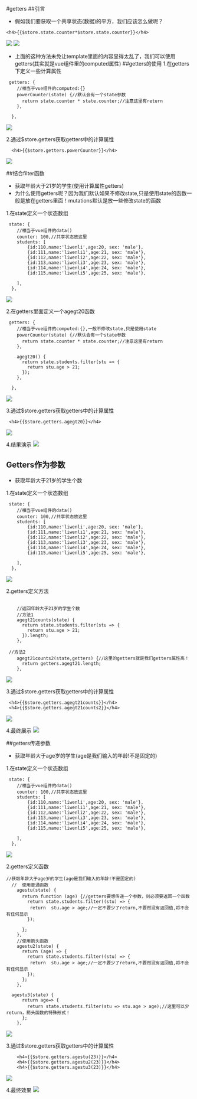  #getters
 ##引言
 * 假如我们要获取一个共享状态(数据)的平方，我们应该怎么做呢？
 ```vue
<h4>{{$store.state.counter*$store.state.counter}}</h4>
```
![](./assets/tutorials-1603539149245.png)
![](./assets/tutorials-1603539471387.png)

* 上面的这种方法未免让template里面的内容显得太乱了，我们可以使用getters(其实就是vue组件里的computed属性)
##getters的使用
1.在getters下定义一些计算属性
```vue
 getters: {
    //相当于vue组件的computed:{}
    powerCounter(state) {//默认会有一个state参数
      return state.counter * state.counter;//注意这里有return
    },

  },
```

![](./assets/tutorials-1603540049035.png)

2.通过$store.getters获取getters中的计算属性
```vue
  <h4>{{$store.getters.powerCounter}}</h4>
```
![](./assets/tutorials-1603540594708.png)

##结合filter函数
* 获取年龄大于21岁的学生(使用计算属性getters)
* 为什么使用getters呢？因为我们默认如果不修改state,只是使用state的函数一般是放在getters里面！mutations默认是放一些修改state的函数

1.在state定义一个状态数组

```vue
 state: {
    //相当于vue组件的data()
    counter: 100,//共享状态放这里
    students: [
        {id:110,name:'liwenli',age:20, sex: 'male'},
        {id:111,name:'liwenli1',age:21, sex: 'male'},
        {id:112,name:'liwenli2',age:22, sex: 'male'},
        {id:113,name:'liwenli3',age:23, sex: 'male'},
        {id:114,name:'liwenli4',age:24, sex: 'male'},
        {id:115,name:'liwenli5',age:25, sex: 'male'},
        
    ],
  },
```
![](./assets/tutorials-1603544178469.png)

2.在getters里面定义一个agegt20函数
```vue
 getters: {
    //相当于vue组件的computed:{},一般不修改state,只是使用state
    powerCounter(state) {//默认会有一个state参数
      return state.counter * state.counter;//注意这里有return
    },

    agegt20() {
      return state.students.filter(stu => {
        return stu.age > 21;
      });
    },
    
  },
```

![](./assets/tutorials-1603542598432.png)

3.通过$store.getters获取getters中的计算属性
```vue
 <h4>{{$store.getters.agegt20}}</h4>
```
![](./assets/tutorials-1603542521134.png)

4.结果演示
![](./assets/tutorials-1603542717321.png)





## Getters作为参数
* 获取年龄大于21岁的学生个数

1.在state定义一个状态数组

```vue
 state: {
    //相当于vue组件的data()
    counter: 100,//共享状态放这里
    students: [
        {id:110,name:'liwenli',age:20, sex: 'male'},
        {id:111,name:'liwenli1',age:21, sex: 'male'},
        {id:112,name:'liwenli2',age:22, sex: 'male'},
        {id:113,name:'liwenli3',age:23, sex: 'male'},
        {id:114,name:'liwenli4',age:24, sex: 'male'},
        {id:115,name:'liwenli5',age:25, sex: 'male'},
        
    ],
  },
```
![](./assets/tutorials-1603544167190.png)

2.getters定义方法
```vue

    //返回年龄大于21岁的学生个数
    //方法1
    agegt21counts(state) {
      return state.students.filter(stu => {
        return stu.age > 21;
      }).length;
    },

 //方法2
    agegt21counts2(state,getters) {//这里的getters就是我们getters属性高！
      return getters.agegt21.length;
    },

```
![](./assets/tutorials-1603543692189.png)

3.通过$store.getters获取getters中的计算属性
```vue
 <h4>{{$store.getters.agegt21counts}}</h4>
 <h4>{{$store.getters.agegt21counts2}}</h4>
```
![](./assets/tutorials-1603543845854.png)

4.最终展示
![](./assets/tutorials-1603543880671.png)


##getters传递参数
* 获取年龄大于age岁的学生(age是我们输入的年龄!不是固定的)

1.在state定义一个状态数组

```vue
 state: {
    //相当于vue组件的data()
    counter: 100,//共享状态放这里
    students: [
        {id:110,name:'liwenli',age:20, sex: 'male'},
        {id:111,name:'liwenli1',age:21, sex: 'male'},
        {id:112,name:'liwenli2',age:22, sex: 'male'},
        {id:113,name:'liwenli3',age:23, sex: 'male'},
        {id:114,name:'liwenli4',age:24, sex: 'male'},
        {id:115,name:'liwenli5',age:25, sex: 'male'},
        
    ],
  },
```
![](./assets/tutorials-1603544154799.png)

2.getters定义函数

```vue
//获取年龄大于age岁的学生(age是我们输入的年龄!不是固定的)
  //  使用普通函数
    agestu(state) {
      return function (age) {//getters要想传递一个参数，则必须要返回一个函数
        return state.students.filter((stu) => {
         return  stu.age > age;//一定不要少了return,不要然没有返回值,将不会有任何显示
        });

      };
    },
    //使用箭头函数
    agestu2(state) {
      return (age) => {
        return state.students.filter((stu) => {
         return  stu.age > age;//一定不要少了return,不要然没有返回值,将不会有任何显示
        });
      };
    },

  agestu3(state) {
      return age=> {
        return state.students.filter(stu => stu.age > age);//这里可以少return，箭头函数的特殊形式！
      };
    },

```
![](./assets/tutorials-1603545972043.png)

3.通过$store.getters获取getters中的计算属性
```vue
    <h4>{{$store.getters.agestu(23)}}</h4>
    <h4>{{$store.getters.agestu2(23)}}</h4>
    <h4>{{$store.getters.agestu3(23)}}</h4>
```
![](./assets/tutorials-1603546203662.png)

4.最终效果
![](./assets/tutorials-1603546300567.png)
